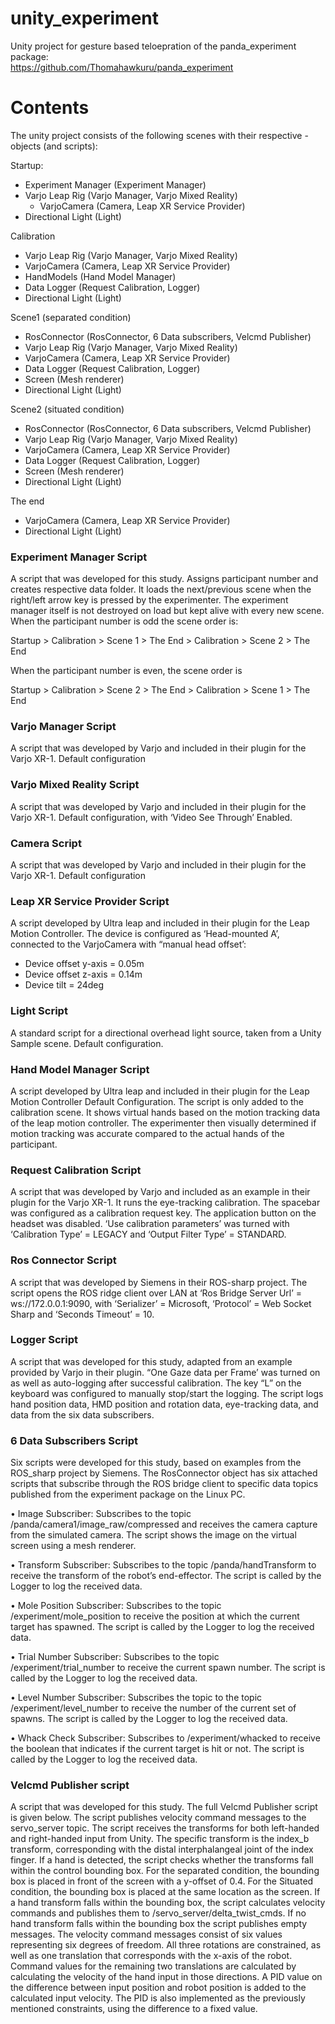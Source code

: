 # unity_experiment
Unity project for gesture based teloepration of the panda_experiment package:  
https://github.com/Thomahawkuru/panda_experiment

# Contents
The unity project consists of the following scenes with their respective -objects (and scripts):  
  
Startup:   
- Experiment Manager 	(Experiment Manager)
- Varjo Leap Rig 		(Varjo Manager, Varjo Mixed Reality) 
  - VarjoCamera 	(Camera, Leap XR Service Provider)
- Directional Light 		(Light)  
  
Calibration  
- Varjo Leap Rig		(Varjo Manager, Varjo Mixed Reality)
 - VarjoCamera 	(Camera, Leap XR Service Provider)
 - HandModels	(Hand Model Manager)
- Data Logger		(Request Calibration, Logger)
- Directional Light 		(Light)  
  
Scene1 (separated condition)  
- RosConnector		(RosConnector, 6 Data subscribers, Velcmd Publisher) 		
- Varjo Leap Rig		(Varjo Manager, Varjo Mixed Reality)
 - VarjoCamera	(Camera, Leap XR Service Provider)
- Data Logger		(Request Calibration, Logger)
- Screen			(Mesh renderer)
- Directional Light 		(Light)  
  
Scene2 (situated condition)  
- RosConnector		(RosConnector, 6 Data subscribers, Velcmd Publisher)
- Varjo Leap Rig		(Varjo Manager, Varjo Mixed Reality)
 - VarjoCamera	(Camera, Leap XR Service Provider)
- Data Logger		(Request Calibration, Logger)
- Screen			(Mesh renderer)
- Directional Light 		(Light)  
  
The end  
- VarjoCamera		(Camera, Leap XR Service Provider)
- Directional Light 		(Light)

### Experiment Manager Script
A script that was developed for this study. Assigns participant number and creates respective data folder. It loads the next/previous scene when the right/left arrow key is pressed by the experimenter. The experiment manager itself is not destroyed on load but kept alive with every new scene. When the participant number is odd the scene order is:

Startup > Calibration > Scene 1 > The End > Calibration > Scene 2 > The End

When the participant number is even, the scene order is

Startup > Calibration > Scene 2 > The End > Calibration > Scene 1 > The End

### Varjo Manager Script
A script that was developed by Varjo and included in their plugin for the Varjo XR-1. Default configuration

### Varjo Mixed Reality Script
A script that was developed by Varjo and included in their plugin for the Varjo XR-1. Default configuration, with ‘Video See Through’ Enabled.

### Camera Script
A script that was developed by Varjo and included in their plugin for the Varjo XR-1. Default configuration

### Leap XR Service Provider Script
A script developed by Ultra leap and included in their plugin for the Leap Motion Controller. The device is configured as ‘Head-mounted A’, connected to the VarjoCamera with “manual head offset’:
-	Device offset y-axis 	=	0.05m
-	Device offset z-axis 	= 	0.14m
-	Device tilt		= 	24deg

### Light Script
A standard script for a directional overhead light source, taken from a Unity Sample scene. Default configuration.

### Hand Model Manager Script
A script developed by Ultra leap and included in their plugin for the Leap Motion Controller Default Configuration. The script is only added to the calibration scene. It shows virtual hands based on the motion tracking data of the leap motion controller. The experimenter then visually determined if motion tracking was accurate compared to the actual hands of the participant. 

### Request Calibration Script
A script that was developed by Varjo and included as an example in their plugin for the Varjo XR-1. It runs the eye-tracking calibration. The spacebar was configured as a calibration request key. The application button on the headset was disabled. ‘Use calibration parameters’ was turned with ‘Calibration Type’ = LEGACY and ‘Output Filter Type’ = STANDARD.

### Ros Connector Script
A script that was developed by Siemens in their ROS-sharp project. The script opens the ROS ridge client over LAN at ‘Ros Bridge Server Url’ = ws://172.0.0.1:9090, with ‘Serializer’ = Microsoft, ‘Protocol’ = Web Socket Sharp and ‘Seconds Timeout’ = 10.

### Logger Script 
A script that was developed for this study, adapted from an example provided by Varjo in their plugin. “One Gaze data per Frame’ was turned on as well as auto-logging after successful calibration. The key “L” on the keyboard was configured to manually stop/start the logging. The script logs hand position data, HMD position and rotation data, eye-tracking data, and data from the six data subscribers.

### 6 Data Subscribers Script
Six scripts were developed for this study, based on examples from the ROS_sharp project by Siemens. The RosConnector object has six attached scripts that subscribe through the ROS bridge client to specific data topics published from the experiment package on the Linux PC.  

•	Image Subscriber: Subscribes to the topic /panda/camera1/image_raw/compressed and receives the camera capture from the simulated camera. The script shows the image on the virtual screen using a mesh renderer.

•	Transform Subscriber: Subscribes to the topic /panda/handTransform to receive the transform of the robot’s end-effector. The script is called by the Logger to log the received data.

•	Mole Position Subscriber: Subscribes to the topic /experiment/mole_position to receive the position at which the current target has spawned. The script is called by the Logger to log the received data.

•	Trial Number Subscriber: Subscribes to the topic /experiment/trial_number to receive the current spawn number. The script is called by the Logger to log the received data.

•	Level Number Subscriber: Subscribes the topic to the topic /experiment/level_number to receive the number of the current set of spawns. The script is called by the Logger to log the received data.

•	Whack Check Subscriber: Subscribes to /experiment/whacked to receive the boolean that indicates if the current target is hit or not. The script is called by the Logger to log the received data.

### Velcmd Publisher script
A script that was developed for this study. The full Velcmd Publisher script is given below. The script publishes velocity command messages to the servo_server topic. The script receives the transforms for both left-handed and right-handed input from Unity. The specific transform is the index_b transform, corresponding with the distal interphalangeal joint of the index finger. If a hand is detected, the script checks whether the transforms fall within the control bounding box. For the separated condition, the bounding box is placed in front of the screen with a y-offset of 0.4. For the Situated condition, the bounding box is placed at the same location as the screen. If a hand transform falls within the bounding box, the script calculates velocity commands and publishes them to /servo_server/delta_twist_cmds. If no hand transform falls within the bounding box the script publishes empty messages. The velocity command messages consist of six values representing six degrees of freedom. All three rotations are constrained, as well as one translation that corresponds with the x-axis of the robot. Command values for the remaining two translations are calculated by calculating the velocity of the hand input in those directions.  A PID value on the difference between input position and robot position is added to the calculated input velocity. The PID is also implemented as the previously mentioned constraints, using the difference to a fixed value.


